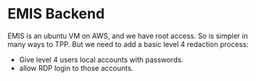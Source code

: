 # EMIS Backend

EMIS is an ubuntu VM on AWS, and we have root access. So is simpler in
many ways to TPP. But we need to add a basic level 4 redaction process:

 - Give level 4 users local accounts with passwords.
 - allow RDP login to those accounts.
